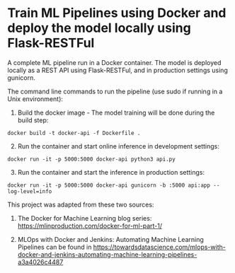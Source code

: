 # Train ML Pipelines using Docker and deploy the model locally using Flask-RESTFul
A complete ML pipeline run in a Docker container. The model is deployed locally as a REST API using Flask-RESTFul, and in production settings using gunicorn. 

The command line commands to run the pipeline (use sudo if running in a Unix environment):

1. Build the docker image - The model training will be done during the build step:

`docker build -t docker-api -f Dockerfile .`

2. Run the container and start online inference in development settings:

`docker run -it -p 5000:5000 docker-api python3 api.py`

3. Run the container and start the inference in production settings:

`docker run -it -p 5000:5000 docker-api gunicorn -b :5000 api:app --log-level=info`


This project was adapted from these two sources:

1. The Docker for Machine Learning blog series: <https://mlinproduction.com/docker-for-ml-part-1/>

2. MLOps with Docker and Jenkins: Automating Machine Learning Pipelines can be found in <https://towardsdatascience.com/mlops-with-docker-and-jenkins-automating-machine-learning-pipelines-a3a4026c4487>
